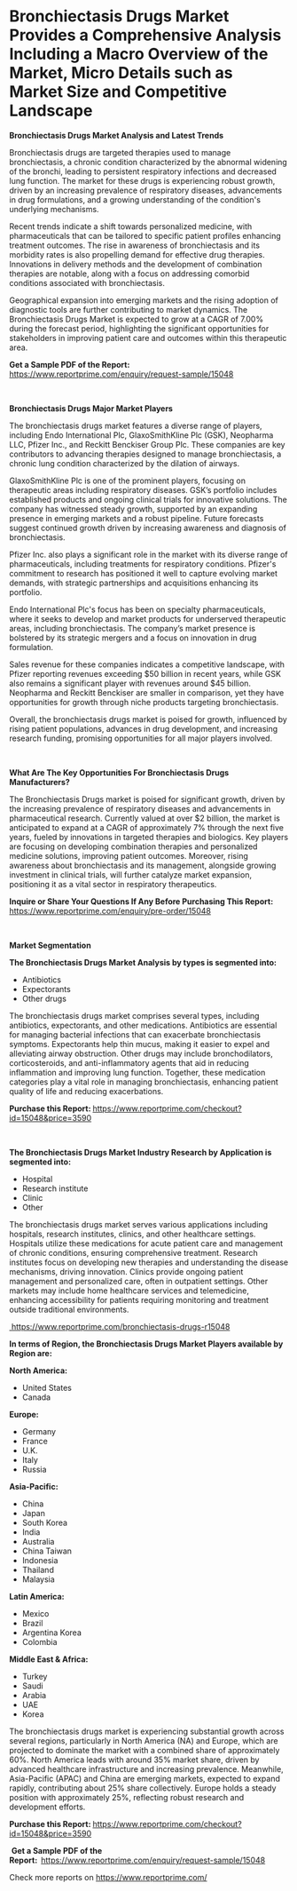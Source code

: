 <p><h1>Bronchiectasis Drugs Market Provides a Comprehensive Analysis Including a Macro Overview of the Market, Micro Details such as Market Size and Competitive Landscape</h1></p><p><strong>Bronchiectasis Drugs Market Analysis and Latest Trends</strong></p>
<p><p>Bronchiectasis drugs are targeted therapies used to manage bronchiectasis, a chronic condition characterized by the abnormal widening of the bronchi, leading to persistent respiratory infections and decreased lung function. The market for these drugs is experiencing robust growth, driven by an increasing prevalence of respiratory diseases, advancements in drug formulations, and a growing understanding of the condition's underlying mechanisms. </p><p>Recent trends indicate a shift towards personalized medicine, with pharmaceuticals that can be tailored to specific patient profiles enhancing treatment outcomes. The rise in awareness of bronchiectasis and its morbidity rates is also propelling demand for effective drug therapies. Innovations in delivery methods and the development of combination therapies are notable, along with a focus on addressing comorbid conditions associated with bronchiectasis. </p><p>Geographical expansion into emerging markets and the rising adoption of diagnostic tools are further contributing to market dynamics. The Bronchiectasis Drugs Market is expected to grow at a CAGR of 7.00% during the forecast period, highlighting the significant opportunities for stakeholders in improving patient care and outcomes within this therapeutic area.</p></p>
<p><strong>Get a Sample PDF of the Report:&nbsp;</strong> <a href="https://www.reportprime.com/enquiry/request-sample/15048?utm_campaign=2983&utm_medium=2&utm_source=Github&utm_content=ia&utm_term=20032025&utm_id=bronchiectasis-drugs">https://www.reportprime.com/enquiry/request-sample/15048</a></p>
<p>&nbsp;</p>
<p><strong>Bronchiectasis Drugs Major Market Players</strong></p>
<p><p>The bronchiectasis drugs market features a diverse range of players, including Endo International Plc, GlaxoSmithKline Plc (GSK), Neopharma LLC, Pfizer Inc., and Reckitt Benckiser Group Plc. These companies are key contributors to advancing therapies designed to manage bronchiectasis, a chronic lung condition characterized by the dilation of airways.</p><p>GlaxoSmithKline Plc is one of the prominent players, focusing on therapeutic areas including respiratory diseases. GSK’s portfolio includes established products and ongoing clinical trials for innovative solutions. The company has witnessed steady growth, supported by an expanding presence in emerging markets and a robust pipeline. Future forecasts suggest continued growth driven by increasing awareness and diagnosis of bronchiectasis.</p><p>Pfizer Inc. also plays a significant role in the market with its diverse range of pharmaceuticals, including treatments for respiratory conditions. Pfizer's commitment to research has positioned it well to capture evolving market demands, with strategic partnerships and acquisitions enhancing its portfolio.</p><p>Endo International Plc's focus has been on specialty pharmaceuticals, where it seeks to develop and market products for underserved therapeutic areas, including bronchiectasis. The company’s market presence is bolstered by its strategic mergers and a focus on innovation in drug formulation.</p><p>Sales revenue for these companies indicates a competitive landscape, with Pfizer reporting revenues exceeding $50 billion in recent years, while GSK also remains a significant player with revenues around $45 billion. Neopharma and Reckitt Benckiser are smaller in comparison, yet they have opportunities for growth through niche products targeting bronchiectasis.</p><p>Overall, the bronchiectasis drugs market is poised for growth, influenced by rising patient populations, advances in drug development, and increasing research funding, promising opportunities for all major players involved.</p></p>
<p>&nbsp;</p>
<p><strong>What Are The Key Opportunities For Bronchiectasis Drugs Manufacturers?</strong></p>
<p><p>The Bronchiectasis Drugs market is poised for significant growth, driven by the increasing prevalence of respiratory diseases and advancements in pharmaceutical research. Currently valued at over $2 billion, the market is anticipated to expand at a CAGR of approximately 7% through the next five years, fueled by innovations in targeted therapies and biologics. Key players are focusing on developing combination therapies and personalized medicine solutions, improving patient outcomes. Moreover, rising awareness about bronchiectasis and its management, alongside growing investment in clinical trials, will further catalyze market expansion, positioning it as a vital sector in respiratory therapeutics.</p></p>
<p><strong>Inquire or Share Your Questions If Any Before Purchasing This Report:</strong> <a href="https://www.reportprime.com/enquiry/pre-order/15048?utm_campaign=2983&utm_medium=2&utm_source=Github&utm_content=ia&utm_term=20032025&utm_id=bronchiectasis-drugs">https://www.reportprime.com/enquiry/pre-order/15048</a></p>
<p>&nbsp;</p>
<p><strong>Market Segmentation</strong></p>
<p><strong>The Bronchiectasis Drugs Market Analysis by types is segmented into:</strong></p>
<p><ul><li>Antibiotics</li><li>Expectorants</li><li>Other drugs</li></ul></p>
<p><p>The bronchiectasis drugs market comprises several types, including antibiotics, expectorants, and other medications. Antibiotics are essential for managing bacterial infections that can exacerbate bronchiectasis symptoms. Expectorants help thin mucus, making it easier to expel and alleviating airway obstruction. Other drugs may include bronchodilators, corticosteroids, and anti-inflammatory agents that aid in reducing inflammation and improving lung function. Together, these medication categories play a vital role in managing bronchiectasis, enhancing patient quality of life and reducing exacerbations.</p></p>
<p><strong>Purchase this Report:&nbsp;</strong><a href="https://www.reportprime.com/checkout?id=15048&price=3590&utm_campaign=2983&utm_medium=2&utm_source=Github&utm_content=ia&utm_term=20032025&utm_id=bronchiectasis-drugs">https://www.reportprime.com/checkout?id=15048&price=3590</a></p>
<p>&nbsp;</p>
<p><strong>The Bronchiectasis Drugs Market Industry Research by Application is segmented into:</strong></p>
<p><ul><li>Hospital</li><li>Research institute</li><li>Clinic</li><li>Other</li></ul></p>
<p><p>The bronchiectasis drugs market serves various applications including hospitals, research institutes, clinics, and other healthcare settings. Hospitals utilize these medications for acute patient care and management of chronic conditions, ensuring comprehensive treatment. Research institutes focus on developing new therapies and understanding the disease mechanisms, driving innovation. Clinics provide ongoing patient management and personalized care, often in outpatient settings. Other markets may include home healthcare services and telemedicine, enhancing accessibility for patients requiring monitoring and treatment outside traditional environments.</p></p>
<p><a href="https://www.reportprime.com/bronchiectasis-drugs-r15048?utm_campaign=2983&utm_medium=2&utm_source=Github&utm_content=ia&utm_term=20032025&utm_id=bronchiectasis-drugs">&nbsp;https://www.reportprime.com/bronchiectasis-drugs-r15048</a></p>
<p><strong>In terms of Region, the Bronchiectasis Drugs Market Players available by Region are:</strong></p>
<p>
    <p> <strong> North America: </strong>
        <ul>
            <li>United States</li>
            <li>Canada</li>
        </ul>
        </p> 
    <p> <strong> Europe: </strong>
        <ul>
            <li>Germany</li>
            <li>France</li>
            <li>U.K.</li>
            <li>Italy</li>
            <li>Russia</li>
        </ul>
        </p> 
    <p> <strong> Asia-Pacific: </strong>
        <ul>
            <li>China</li>
            <li>Japan</li>
            <li>South Korea</li>
            <li>India</li>
            <li>Australia</li>
            <li>China Taiwan</li>
            <li>Indonesia</li>
            <li>Thailand</li>
            <li>Malaysia</li>
        </ul>
        </p> 
    <p> <strong> Latin America: </strong>
        <ul>
            <li>Mexico</li>
            <li>Brazil</li>
            <li>Argentina Korea</li>
            <li>Colombia</li>
        </ul>
        </p> 
    <p> <strong> Middle East & Africa: </strong>
        <ul>
            <li>Turkey</li>
            <li>Saudi</li>
            <li>Arabia</li>
            <li>UAE</li>
            <li>Korea</li>
        </ul>
    </p>
    </p>
<p><p>The bronchiectasis drugs market is experiencing substantial growth across several regions, particularly in North America (NA) and Europe, which are projected to dominate the market with a combined share of approximately 60%. North America leads with around 35% market share, driven by advanced healthcare infrastructure and increasing prevalence. Meanwhile, Asia-Pacific (APAC) and China are emerging markets, expected to expand rapidly, contributing about 25% share collectively. Europe holds a steady position with approximately 25%, reflecting robust research and development efforts.</p></p>
<p><strong>Purchase this Report: </strong><a href="https://www.reportprime.com/checkout?id=15048&price=3590&utm_campaign=2983&utm_medium=2&utm_source=Github&utm_content=ia&utm_term=20032025&utm_id=bronchiectasis-drugs">https://www.reportprime.com/checkout?id=15048&price=3590</a></p>
<p>&nbsp;<strong>Get a Sample PDF of the Report:&nbsp;&nbsp;</strong><a href="https://www.reportprime.com/enquiry/request-sample/15048?utm_campaign=2983&utm_medium=2&utm_source=Github&utm_content=ia&utm_term=20032025&utm_id=bronchiectasis-drugs">https://www.reportprime.com/enquiry/request-sample/15048</a></p>
<p><strong></strong></p>
<p>Check more reports on <a href="https://www.reportprime.com/?utm_campaign=2983&utm_medium=2&utm_source=Github&utm_content=ia&utm_term=20032025&utm_id=bronchiectasis-drugs">https://www.reportprime.com/</a></p>